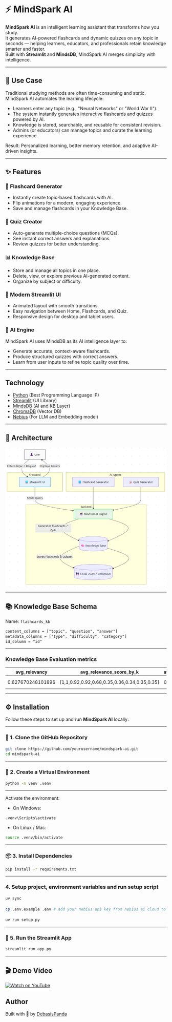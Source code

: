# ⚡ **MindSpark AI**

**MindSpark AI** is an intelligent learning assistant that transforms how you study.  
It generates AI-powered flashcards and dynamic quizzes on any topic in seconds — helping learners, educators, and professionals retain knowledge smarter and faster.  
Built with **Streamlit** and **MindsDB**, MindSpark AI merges simplicity with intelligence.

---

## 🎯 Use Case

Traditional studying methods are often time-consuming and static.  
MindSpark AI automates the learning lifecycle:

- Learners enter any topic (e.g., "Neural Networks" or "World War II").
- The system instantly generates interactive flashcards and quizzes powered by AI.
- Knowledge is stored, searchable, and reusable for consistent revision.
- Admins (or educators) can manage topics and curate the learning experience.

 Result: Personalized learning, better memory retention, and adaptive AI-driven insights.

---

## ✨ Features

### 🧠 Flashcard Generator
- Instantly create topic-based flashcards with AI.
- Flip animations for a modern, engaging experience.
- Save and manage flashcards in your Knowledge Base.

### 🧩 Quiz Creator
- Auto-generate multiple-choice questions (MCQs).
- See instant correct answers and explanations.
- Review quizzes for better understanding.

### 📊 Knowledge Base
- Store and manage all topics in one place.
- Delete, view, or explore previous AI-generated content.
- Organize by subject or difficulty.

### 🎨 Modern Streamlit UI
- Animated layout with smooth transitions.
- Easy navigation between Home, Flashcards, and Quiz.
- Responsive design for desktop and tablet users.

### 🤖 AI Engine
MindSpark AI uses MindsDB as its AI intelligence layer to:
- Generate accurate, context-aware flashcards.
- Produce structured quizzes with correct answers.
- Learn from user inputs to refine topic quality over time.

---

## Technology

- [Python](https://www.python.org/) (Best Programming Language :P)
- [Streamlit](https://streamlit.io/) (UI Library)
- [MindsDB](https://mindsdb.com/) (AI and KB Layer)
- [ChromaDB](https://www.trychroma.com/) (Vector DB)
- [Nebius](https://nebius.com/) (For LLM and Embedding model)

---

## 🧠 Architecture

![alt text](image-1.png)

---

## 📚 Knowledge Base Schema

Name: `flashcards_kb`

```
content_columns = ["topic", "question", "answer"]
metadata_columns = ["type", "difficulty", "category"]
id_column = "id"
```
---

### Knowledge Base Evaluation metrics

| avg_relevancy | avg_relevance_score_by_k | avg_first_relevant_position | mean_mrr | hit_at_k | bin_precision_at_k | avg_entropy | avg_ndcg | avg_query_time | id  | name | created_at |
| ------------- | ------------------------ | --------------------------- | -------- | -------- | ------------------ | ----------- | -------- | -------------- | --- | ---- | ---------- |
| 0.627670248101896 | [1,1,0.92,0.92,0.68,0.35,0.36,0.34,0.35,0.35] | 0 | 1 | [1,1,1,1,1,1,1,1,1,1] | [1,1,0.97,0.95,0.87,0.76,0.68,0.62,0.57,0.55] | 2.1442872927798353 | 0.9992926259506063 | 2.928334045410156 | 1761660056 | my_kb3 | 2025-10-28 14:00:56.438344 |

---


## ⚙️ Installation

Follow these steps to set up and run **MindSpark AI** locally:

---

### 🧩 1. Clone the GitHub Repository
```bash
git clone https://github.com/yourusername/mindspark-ai.git
cd mindspark-ai
```
---

### 🧱 2. Create a Virtual Environment

```bash
python -m venv .venv
```
---

Activate the environment:

- On Windows:
```bash
.venv\Scripts\activate
```
- On Linux / Mac:

```bash
source .venv/bin/activate
```

---

### 📦 3. Install Dependencies
```bash
pip install -r requirements.txt
```

---

###  4. Setup project, environment variables and run setup script
```bash
uv sync

cp .env.example .env # add your nebius api key from nebius ai cloud to NEBIUS_API_KEY var

uv run setup.py
```
---

### 🚀 5. Run the Streamlit App

```bash
streamlit run app.py
```

---

## 🎬 Demo Video  
[![Watch on YouTube](https://i.ytimg.com/vi/xSJRbmtMBGI/hqdefault.jpg)](https://x.com/DebasisPan54565/status/1983194370171121886?t=nY5EfeqU88pFuD9dmQU8aA&s=19)

## Author

Built with 💖 by [DebasisPanda](https://github.com/guddu-debasis)